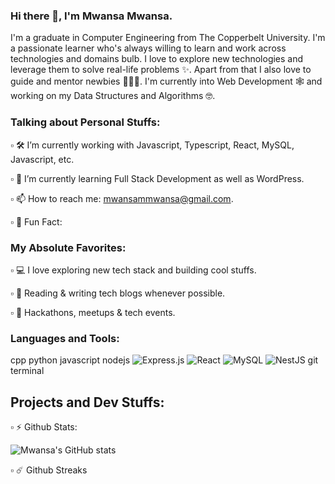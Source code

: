 ### Hi there 👋, I'm Mwansa Mwansa.

<!--
**Mwansasquared/Mwansasquared** is a ✨ _special_ ✨ repository because its `README.md` (this file) appears on your GitHub profile.

Here are some ideas to get you started:

- 🔭 I’m currently working on ...
- 🌱 I’m currently learning ...
- 👯 I’m looking to collaborate on ...
- 🤔 I’m looking for help with ...
- 💬 Ask me about ...
- 📫 How to reach me: ...
- 😄 Pronouns: ...
- ⚡ Fun fact: ...
-->
I'm a graduate in Computer Engineering from The Copperbelt University. I'm a passionate learner who's always willing to learn and work across technologies and domains bulb. I love to explore new technologies and leverage them to solve real-life problems ✨. Apart from that I also love to guide and mentor newbies 👨🏻‍💻. I'm currently into Web Development 🕸️ and working on my Data Structures and Algorithms 🤓.


### Talking about Personal Stuffs:

▫️ 🛠️ I’m currently working with Javascript, Typescript, React, MySQL, Javascript, etc.

▫️ 🌱 I’m currently learning Full Stack Development as well as WordPress.

▫️ 📫 How to reach me: mwansammwansa@gmail.com.

▫️ 👾 Fun Fact: 

### My Absolute Favorites:

▫️ 💻 I love exploring new tech stack and building cool stuffs.

▫️ 📰 Reading & writing tech blogs whenever possible.

▫️ 🍕 Hackathons, meetups & tech events.

### Languages and Tools:

cpp python javascript nodejs ![Express.js](https://img.shields.io/badge/express.js-%23404d59.svg?style=for-the-badge&logo=express&logoColor=%2361DAFB) ![React](https://img.shields.io/badge/react-%2320232a.svg?style=for-the-badge&logo=react&logoColor=%2361DAFB) ![MySQL](https://img.shields.io/badge/mysql-%2300f.svg?style=for-the-badge&logo=mysql&logoColor=white) ![NestJS](https://img.shields.io/badge/nestjs-%23E0234E.svg?style=for-the-badge&logo=nestjs&logoColor=white) git terminal 

## Projects and Dev Stuffs:

▫️ ⚡ Github Stats: 


   ![Mwansa's GitHub stats](https://github-readme-stats.vercel.app/api?username=Mwansasquared&show_icons=true&theme=radical)

▫️ ☄️ Github Streaks
